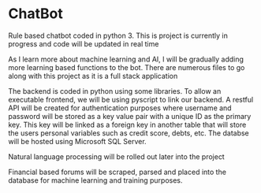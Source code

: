 # ChatBot
Rule based chatbot coded in python 3. This is project is currently in progress and code will be updated in real time

As I learn more about machine learning and AI, I will be gradually adding more learning based functions to the bot. There are numerous files to go along with this project as it is a full stack application

The backend is coded in python using some libraries. To allow an executable frontend, we will be using pyscript to link our backend. A restful API will be created for authentication purposes where username and password will be stored as a key value pair with a unique ID as the primary key. This key will be linked as a foreign key in another table that will store the users personal variables such as credit score, debts, etc. The databse will be hosted using Microsoft SQL Server.
  
Natural language processing will be rolled out later into the project

Financial based forums will be scraped, parsed and placed into the database for machine learning and training purposes.
